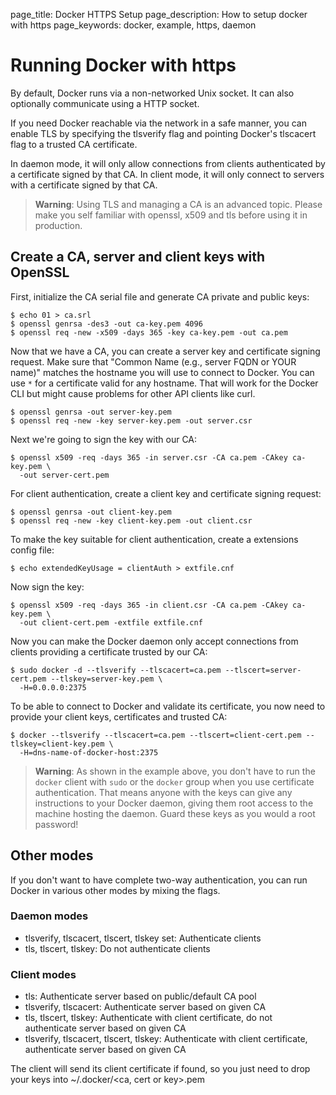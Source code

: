 page_title: Docker HTTPS Setup
page_description: How to setup docker with https
page_keywords: docker, example, https, daemon

# Running Docker with https

By default, Docker runs via a non-networked Unix socket. It can also
optionally communicate using a HTTP socket.

If you need Docker reachable via the network in a safe manner, you can
enable TLS by specifying the tlsverify flag and pointing Docker's
tlscacert flag to a trusted CA certificate.

In daemon mode, it will only allow connections from clients
authenticated by a certificate signed by that CA. In client mode, it
will only connect to servers with a certificate signed by that CA.

> **Warning**: 
> Using TLS and managing a CA is an advanced topic. Please make you self
> familiar with openssl, x509 and tls before using it in production.

## Create a CA, server and client keys with OpenSSL

First, initialize the CA serial file and generate CA private and public
keys:

    $ echo 01 > ca.srl
    $ openssl genrsa -des3 -out ca-key.pem 4096
    $ openssl req -new -x509 -days 365 -key ca-key.pem -out ca.pem

Now that we have a CA, you can create a server key and certificate
signing request. Make sure that "Common Name (e.g., server FQDN or YOUR
name)" matches the hostname you will use to connect to Docker. You can
use `*` for a certificate valid for any hostname. That will work for
the Docker CLI but might cause problems for other API clients like
curl.

    $ openssl genrsa -out server-key.pem
    $ openssl req -new -key server-key.pem -out server.csr

Next we're going to sign the key with our CA:

    $ openssl x509 -req -days 365 -in server.csr -CA ca.pem -CAkey ca-key.pem \
      -out server-cert.pem

For client authentication, create a client key and certificate signing
request:

    $ openssl genrsa -out client-key.pem
    $ openssl req -new -key client-key.pem -out client.csr

To make the key suitable for client authentication, create a extensions
config file:

    $ echo extendedKeyUsage = clientAuth > extfile.cnf

Now sign the key:

    $ openssl x509 -req -days 365 -in client.csr -CA ca.pem -CAkey ca-key.pem \
      -out client-cert.pem -extfile extfile.cnf

Now you can make the Docker daemon only accept connections from clients
providing a certificate trusted by our CA:

    $ sudo docker -d --tlsverify --tlscacert=ca.pem --tlscert=server-cert.pem --tlskey=server-key.pem \
      -H=0.0.0.0:2375

To be able to connect to Docker and validate its certificate, you now
need to provide your client keys, certificates and trusted CA:

    $ docker --tlsverify --tlscacert=ca.pem --tlscert=client-cert.pem --tlskey=client-key.pem \
      -H=dns-name-of-docker-host:2375

> **Warning**: 
> As shown in the example above, you don't have to run the
> `docker` client with `sudo` or
> the `docker` group when you use certificate
> authentication. That means anyone with the keys can give any
> instructions to your Docker daemon, giving them root access to the
> machine hosting the daemon. Guard these keys as you would a root
> password!

## Other modes

If you don't want to have complete two-way authentication, you can run
Docker in various other modes by mixing the flags.

### Daemon modes

 - tlsverify, tlscacert, tlscert, tlskey set: Authenticate clients
 - tls, tlscert, tlskey: Do not authenticate clients

### Client modes

 - tls: Authenticate server based on public/default CA pool
 - tlsverify, tlscacert: Authenticate server based on given CA
 - tls, tlscert, tlskey: Authenticate with client certificate, do not
   authenticate server based on given CA
 - tlsverify, tlscacert, tlscert, tlskey: Authenticate with client
   certificate, authenticate server based on given CA

The client will send its client certificate if found, so you just need
to drop your keys into ~/.docker/<ca, cert or key>.pem
